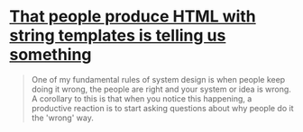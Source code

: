 # [That people produce HTML with string templates is telling us something](https://utcc.utoronto.ca/~cks/space/blog/programming/OnHTMLViaStringTemplates)

> One of my fundamental rules of system design is when people keep doing it wrong, the people are right and your system or idea is wrong. A corollary to this is that when you notice this happening, a productive reaction is to start asking questions about why people do it the 'wrong' way. 

